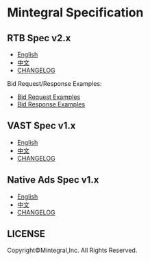 # Mintegral Specification

## RTB Spec v2.x

* [English](version2.en.md)
* [中文](version2.cn.md)
* [CHANGELOG](CHANGELOG.md)

Bid Request/Response Examples:

* [Bid Request Examples](version2.req-examples.md)
* [Bid Response Examples](version2.res-examples.md)

## VAST Spec v1.x

* [English](vast-v1.en.md)
* [中文](vast-v1.cn.md)
* [CHANGELOG](CHANGELOG-VAST.md)

## Native Ads Spec v1.x

* [English](native-ads-v1.en.md)
* [中文](native-ads-v1.cn.md)
* [CHANGELOG](CHANGELOG-NATIVE-ADS.md)

## LICENSE

Copyright©Mintegral,Inc. All Rights Reserved.
